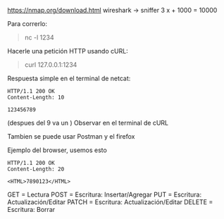 https://nmap.org/download.html
wireshark -> sniffer
3 x + 1000 = 10000

Para correrlo:
> nc -l 1234

Hacerle una petición HTTP usando cURL:
> curl 127.0.0.1:1234

Respuesta simple en el terminal de netcat:

```
HTTP/1.1 200 OK
Content-Length: 10

123456789
```
(despues del 9 va un <enter>)
Observar en el terminal de cURL

Tambien se puede usar Postman y el firefox

Ejemplo del browser, usemos esto

```
HTTP/1.1 200 OK
Content-Length: 20

<HTML>7890123</HTML>
```

GET = Lectura
POST = Escritura: Insertar/Agregar
PUT = Escritura: Actualización/Editar
PATCH = Escritura: Actualización/Editar
DELETE = Escritura: Borrar
